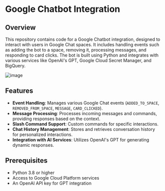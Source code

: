 # Google Chatbot Integration

## Overview
This repository contains code for a Google Chatbot integration, designed to interact with users in Google Chat spaces. It includes handling events such as adding the bot to a space, removing it, processing messages, and responding to card clicks. The bot is built using Python and integrates with various services like OpenAI's GPT, Google Cloud Secret Manager, and BigQuery.

![image](https://github.com/CWebkas/helpyourself_bot/assets/30929659/9f91eb6d-1afa-4745-bc35-8f93c8046242)



## Features
- **Event Handling**: Manages various Google Chat events (`ADDED_TO_SPACE`, `REMOVED_FROM_SPACE`, `MESSAGE`, `CARD_CLICKED`).
- **Message Processing**: Processes incoming messages and commands, providing responses based on the context.
- **Slash Command Support**: Custom commands for specific interactions.
- **Chat History Management**: Stores and retrieves conversation history for personalized interactions.
- **Integration with AI Services**: Utilizes OpenAI's GPT for generating dynamic responses.

## Prerequisites
- Python 3.8 or higher
- Access to Google Cloud Platform services
- An OpenAI API key for GPT integration
